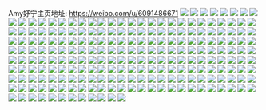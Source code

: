 Amy妤宁主页地址: https://weibo.com/u/6091486671 
![](https://wx4.sinaimg.cn/mw2000/006EffX1ly1h8pgf8j8d4j30vs0u00xb.jpg) 
![](https://wx4.sinaimg.cn/mw2000/006EffX1ly1h8pgf9nqsjj30vg0u0dkc.jpg) 
![](https://wx4.sinaimg.cn/mw2000/006EffX1ly1h8me307cd9j30u00ku40l.jpg) 
![](https://wx4.sinaimg.cn/mw2000/006EffX1ly1h8me31i6ddj31hc0u07e4.jpg) 
![](https://wx4.sinaimg.cn/mw2000/006EffX1ly1h6b5jr2tmwj30u01400zl.jpg) 
![](https://wx4.sinaimg.cn/mw2000/006EffX1ly1h60t71nnabj30ta11944q.jpg) 
![](https://wx4.sinaimg.cn/mw2000/006EffX1ly1h0otn8pzmdj31hn2nc1kz.jpg) 
![](https://wx4.sinaimg.cn/mw2000/006EffX1ly1h0otnarva3j32nc1hn1kz.jpg) 
![](https://wx4.sinaimg.cn/mw2000/006EffX1ly1h0otnbnzq2j31cc1tx7wi.jpg) 
![](https://wx4.sinaimg.cn/mw2000/006EffX1ly1h0otoe8gwhj32nc1hnx6r.jpg) 
![](https://wx4.sinaimg.cn/mw2000/006EffX1ly1h0otn65y1cj31r60zkhdt.jpg) 
![](https://wx4.sinaimg.cn/mw2000/006EffX1ly1h0otohoirkj32nc1hnx6r.jpg) 
![](https://wx4.sinaimg.cn/mw2000/006EffX1ly1gzyqbzvg1ij30u00u0dn0.jpg) 
![](https://wx4.sinaimg.cn/mw2000/006EffX1ly1gzyqc0of9dj30u00u0tgk.jpg) 
![](https://wx4.sinaimg.cn/mw2000/006EffX1ly1gzyqc1gabnj30u00u1don.jpg) 
![](https://wx4.sinaimg.cn/mw2000/006EffX1ly1gzyqbyhksqj311m0u0dok.jpg) 
![](https://wx4.sinaimg.cn/mw2000/006EffX1ly1gzyqc1z59ej31450u0n95.jpg) 
![](https://wx4.sinaimg.cn/mw2000/006EffX1ly1gzyqc33e57j31dy0u0aiu.jpg) 
![](https://wx4.sinaimg.cn/mw2000/006EffX1ly1gzyqc4ftbzj30u00vxjxw.jpg) 
![](https://wx4.sinaimg.cn/mw2000/006EffX1ly1gzyqc3wdwqj31ew0u0qbk.jpg) 
![](https://wx4.sinaimg.cn/mw2000/006EffX1ly1gzyqbxn9q3j31400u0wjm.jpg) 
![](https://wx4.sinaimg.cn/mw2000/006EffX1ly1gyqsb4o5z4j31o02yo4qq.jpg) 
![](https://wx4.sinaimg.cn/mw2000/006EffX1ly1gyqsb8kdc5j31hn2ncx6q.jpg) 
![](https://wx4.sinaimg.cn/mw2000/006EffX1ly1gyqsb9eyonj33402c07wi.jpg) 
![](https://wx4.sinaimg.cn/mw2000/006EffX1ly1gyqsb59bdgj328033wu0x.jpg) 
![](https://wx4.sinaimg.cn/mw2000/006EffX1ly1gyqsb7j1daj31hn2nckjm.jpg) 
![](https://wx4.sinaimg.cn/mw2000/006EffX1ly1gyqsb6f1mej31hn2nckjl.jpg) 
![](https://wx4.sinaimg.cn/mw2000/006EffX1ly1gyqsbaxuqwj32bb2c0e81.jpg) 
![](https://wx4.sinaimg.cn/mw2000/006EffX1ly1gyqsb3xtlgj30u01hcaqo.jpg) 
![](https://wx4.sinaimg.cn/mw2000/006EffX1ly1gy9f1tu2whj31400u07do.jpg) 
![](https://wx4.sinaimg.cn/mw2000/006EffX1ly1gxchyosryij30ru15ok6v.jpg) 
![](https://wx4.sinaimg.cn/mw2000/006EffX1ly1gxchyr6qjgj30u017r17z.jpg) 
![](https://wx4.sinaimg.cn/mw2000/006EffX1ly1gxchyrr7toj30u016gwpt.jpg) 
![](https://wx4.sinaimg.cn/mw2000/006EffX1ly1gxchys3y82j313w0u07cl.jpg) 
![](https://wx4.sinaimg.cn/mw2000/006EffX1ly1gxchyodhnzj30ty166qin.jpg) 
![](https://wx4.sinaimg.cn/mw2000/006EffX1ly1gxchysfiw7j30u0140alj.jpg) 
![](https://wx4.sinaimg.cn/mw2000/006EffX1ly1gwzjlyhvzbj31400u0gw0.jpg) 
![](https://wx4.sinaimg.cn/mw2000/006EffX1ly1gwzjlyswnbj31400u0dml.jpg) 
![](https://wx4.sinaimg.cn/mw2000/006EffX1ly1gwzjlz60xdj30u012948k.jpg) 
![](https://wx4.sinaimg.cn/mw2000/006EffX1ly1gwzjly3t6pj31400u0k1o.jpg) 
![](https://wx4.sinaimg.cn/mw2000/006EffX1ly1gwzjlzv8yaj31400u07ea.jpg) 
![](https://wx4.sinaimg.cn/mw2000/006EffX1ly1gwzjm0b2sij30u011c7bd.jpg) 
![](https://wx4.sinaimg.cn/mw2000/006EffX1ly1gwzjm0oteaj31400u0q9b.jpg) 
![](https://wx4.sinaimg.cn/mw2000/006EffX1ly1gwzjm0zptzj30u00u6jvf.jpg) 
![](https://wx4.sinaimg.cn/mw2000/006EffX1ly1gwzjm1jymqj315f0u0qd8.jpg) 
![](https://wx4.sinaimg.cn/mw2000/006EffX1ly1gww8a0dfhej30u014042z.jpg) 
![](https://wx4.sinaimg.cn/mw2000/006EffX1ly1gww8a0sbj1j30md13rwj8.jpg) 
![](https://wx4.sinaimg.cn/mw2000/006EffX1ly1gww8a12wj3j31400u0n10.jpg) 
![](https://wx4.sinaimg.cn/mw2000/006EffX1ly1gww8dexedyj313q0u0td1.jpg) 
![](https://wx4.sinaimg.cn/mw2000/006EffX1ly1gwv01nhlp9j31ha0u0ap4.jpg) 
![](https://wx4.sinaimg.cn/mw2000/006EffX1ly1gwv01rq5kaj312g0ty490.jpg) 
![](https://wx4.sinaimg.cn/mw2000/006EffX1ly1gwv01t05xgj311o0u0tl4.jpg) 
![](https://wx4.sinaimg.cn/mw2000/006EffX1ly1gwv01tjsrwj31jk16bww7.jpg) 
![](https://wx4.sinaimg.cn/mw2000/006EffX1ly1gwv01uyg5aj32yo2exhdu.jpg) 
![](https://wx4.sinaimg.cn/mw2000/006EffX1ly1gwv01w2v4tj30u019qh37.jpg) 
![](https://wx4.sinaimg.cn/mw2000/006EffX1ly1gwv01x5uqsj33402c0npd.jpg) 
![](https://wx4.sinaimg.cn/mw2000/006EffX1ly1gwv01ye0apj33402c01kx.jpg) 
![](https://wx4.sinaimg.cn/mw2000/006EffX1ly1gwv01zxxx3j33402c0hdt.jpg) 
![](https://wx4.sinaimg.cn/mw2000/006EffX1ly1gwrrtvmlt5j30ru1qlqab.jpg) 
![](https://wx4.sinaimg.cn/mw2000/006EffX1ly1gwrrtx3kqdj30ru1qlk44.jpg) 
![](https://wx4.sinaimg.cn/mw2000/006EffX1ly1gwrrty45j9j30ru1qlgud.jpg) 
![](https://wx4.sinaimg.cn/mw2000/006EffX1ly1gwrrtyyn8zj30u02d4qhn.jpg) 
![](https://wx4.sinaimg.cn/mw2000/006EffX1ly1gwrru09ihij31hc0u0aid.jpg) 
![](https://wx4.sinaimg.cn/mw2000/006EffX1ly1gwrrtzlxboj30u01vk4aw.jpg) 
![](https://wx4.sinaimg.cn/mw2000/006EffX1ly1gwrru0n8qyj30ru1qln69.jpg) 
![](https://wx4.sinaimg.cn/mw2000/006EffX1ly1gwrrtu6zzij30ru2bgaqn.jpg) 
![](https://wx4.sinaimg.cn/mw2000/006EffX1ly1gwrru1agw8j312w0u0dnh.jpg) 
![](https://wx4.sinaimg.cn/mw2000/006EffX1ly1gwh7zbdvw1j32yo2d8b2b.jpg) 
![](https://wx4.sinaimg.cn/mw2000/006EffX1ly1gwh7ze5djcj32yo2bp7wi.jpg) 
![](https://wx4.sinaimg.cn/mw2000/006EffX1ly1gwh7zhiyn5j32c0340e82.jpg) 
![](https://wx4.sinaimg.cn/mw2000/006EffX1ly1gwh7zj9f53j32c03401ky.jpg) 
![](https://wx4.sinaimg.cn/mw2000/006EffX1ly1gwh7zl8gz5j33402c0e82.jpg) 
![](https://wx4.sinaimg.cn/mw2000/006EffX1ly1gwh7zmslxzj33402c0u0x.jpg) 
![](https://wx4.sinaimg.cn/mw2000/006EffX1ly1gwdnkgknwzj30u0163q98.jpg) 
![](https://wx4.sinaimg.cn/mw2000/006EffX1ly1gvym5cqqn0j30u015ekcy.jpg) 
![](https://wx4.sinaimg.cn/mw2000/006EffX1ly1gvo5gi4192j61230u0gtj02.jpg) 
![](https://wx4.sinaimg.cn/mw2000/006EffX1ly1gvo5gie4q7j60u014xjx902.jpg) 
![](https://wx4.sinaimg.cn/mw2000/006EffX1ly1gvo5gimqwqj60u015b0yd02.jpg) 
![](https://wx4.sinaimg.cn/mw2000/006EffX1ly1gvo5gj51i0j60u014zn4a02.jpg) 
![](https://wx4.sinaimg.cn/mw2000/006EffX1ly1gvo5gkd5jlj61400u0tg802.jpg) 
![](https://wx4.sinaimg.cn/mw2000/006EffX1ly1gvo5ghs5nzj61400u046902.jpg) 
![](https://wx4.sinaimg.cn/mw2000/006EffX1ly1gvo5gko3c8j60u014ygrf02.jpg) 
![](https://wx4.sinaimg.cn/mw2000/006EffX1ly1gvo5gl9degj612w0u0aje02.jpg) 
![](https://wx4.sinaimg.cn/mw2000/006EffX1ly1gvo5glkv2fj60u0140n3r02.jpg) 
![](https://wx4.sinaimg.cn/mw2000/006EffX1ly1gvks211c9dj60u0174q8002.jpg) 
![](https://wx4.sinaimg.cn/mw2000/006EffX1ly1gvks20p0yhj60u017343k02.jpg) 
![](https://wx4.sinaimg.cn/mw2000/006EffX1ly1gvks21bpz5j60u015g10902.jpg) 
![](https://wx4.sinaimg.cn/mw2000/006EffX1ly1gvks21n922j60u015610102.jpg) 
![](https://wx4.sinaimg.cn/mw2000/006EffX1ly1gvf0cswcllj60u015910502.jpg) 
![](https://wx4.sinaimg.cn/mw2000/006EffX1ly1gvf0ctt34kj60u0140jxm02.jpg) 
![](https://wx4.sinaimg.cn/mw2000/006EffX1ly1gvdk5jnobwj60u014oao002.jpg) 
![](https://wx4.sinaimg.cn/mw2000/006EffX1gy1gu2027lnktj31jk15onhe.jpg) 
![](https://wx4.sinaimg.cn/mw2000/006EffX1gy1gu201li3fij31jk15onek.jpg) 
![](https://wx4.sinaimg.cn/mw2000/006EffX1gy1gu2025axbqj31jk222qv5.jpg) 
![](https://wx4.sinaimg.cn/mw2000/006EffX1gy1gu2021tdjlj31jk15otu0.jpg) 
![](https://wx4.sinaimg.cn/mw2000/006EffX1gy1gu201yc9srj32yo2a0x6p.jpg) 
![](https://wx4.sinaimg.cn/mw2000/006EffX1gy1gu201zqzj7j31jk0v9k5t.jpg) 
![](https://wx4.sinaimg.cn/mw2000/006EffX1gy1gu201mcf4nj30lo0tbq9c.jpg) 
![](https://wx4.sinaimg.cn/mw2000/006EffX1gy1gu201pan1cj31jk15o4qp.jpg) 
![](https://wx4.sinaimg.cn/mw2000/006EffX1gy1gu201sh2l3j31jk222e81.jpg) 
![](https://wx4.sinaimg.cn/mw2000/006EffX1ly1gsbzaj13wlj30u015atg4.jpg) 
![](https://wx4.sinaimg.cn/mw2000/006EffX1ly1gsalicwlb0j31hc0u0gvw.jpg) 
![](https://wx4.sinaimg.cn/mw2000/006EffX1ly1gs9kw7wtvjj30u015nn80.jpg) 
![](https://wx4.sinaimg.cn/mw2000/006EffX1ly1gs6f9liuejj31400u0ds1.jpg) 
![](https://wx4.sinaimg.cn/mw2000/006EffX1ly1gs6f9mlow6j31400u0nbg.jpg) 
![](https://wx4.sinaimg.cn/mw2000/006EffX1ly1gs6f9ob68tj31400u07h1.jpg) 
![](https://wx4.sinaimg.cn/mw2000/006EffX1ly1gs6f9pbaopj31400u0h2b.jpg) 
![](https://wx4.sinaimg.cn/mw2000/006EffX1ly1gs6f9q5d8ij31400u0dsw.jpg) 
![](https://wx4.sinaimg.cn/mw2000/006EffX1ly1gs6f9s4591j31400u018a.jpg) 
![](https://wx4.sinaimg.cn/mw2000/006EffX1ly1gs6f9w250ej31400u0tq6.jpg) 
![](https://wx4.sinaimg.cn/mw2000/006EffX1ly1gs6f9zxxw4j31400u0tpj.jpg) 
![](https://wx4.sinaimg.cn/mw2000/006EffX1ly1gs6faeb1qnj31400u0naz.jpg) 
![](https://wx4.sinaimg.cn/mw2000/006EffX1ly1gs5ql7avcij30u014043x.jpg) 
![](https://wx4.sinaimg.cn/mw2000/006EffX1ly1gs5ql7y2uxj30u0140gqw.jpg) 
![](https://wx4.sinaimg.cn/mw2000/006EffX1ly1gs5ql8rzmuj31400u0gtk.jpg) 
![](https://wx4.sinaimg.cn/mw2000/006EffX1ly1gs5ql9gec8j31400u0n4w.jpg) 
![](https://wx4.sinaimg.cn/mw2000/006EffX1ly1gs5qla623gj31400u0n3l.jpg) 
![](https://wx4.sinaimg.cn/mw2000/006EffX1ly1gs5qlb6io9j31400u0aig.jpg) 
![](https://wx4.sinaimg.cn/mw2000/006EffX1ly1gs5qlcjcv0j31400u04cl.jpg) 
![](https://wx4.sinaimg.cn/mw2000/006EffX1ly1gs5qldi0qcj31400u0gv8.jpg) 
![](https://wx4.sinaimg.cn/mw2000/006EffX1ly1gs5qmy7o9zj31400u0dml.jpg) 
![](https://wx4.sinaimg.cn/mw2000/006EffX1ly1gs4argg5vpj31400u0wnl.jpg) 
![](https://wx4.sinaimg.cn/mw2000/006EffX1ly1gs4argvub8j31400u0wpi.jpg) 
![](https://wx4.sinaimg.cn/mw2000/006EffX1ly1gs4arhbli9j31400u07c4.jpg) 
![](https://wx4.sinaimg.cn/mw2000/006EffX1ly1gs4arhopk9j31400u0k0r.jpg) 
![](https://wx4.sinaimg.cn/mw2000/006EffX1ly1gs4arke8vnj31400u0guj.jpg) 
![](https://wx4.sinaimg.cn/mw2000/006EffX1ly1gs4arj3dmfj31400u0k0d.jpg) 
![](https://wx4.sinaimg.cn/mw2000/006EffX1ly1gs4arin7mkj31400u0te2.jpg) 
![](https://wx4.sinaimg.cn/mw2000/006EffX1ly1gs4arjw8caj31400u07e3.jpg) 
![](https://wx4.sinaimg.cn/mw2000/006EffX1ly1gs4ari82bcj31400u0n5z.jpg) 
![](https://wx4.sinaimg.cn/mw2000/006EffX1ly1gs3xqivw2lj31400u0tht.jpg) 
![](https://wx4.sinaimg.cn/mw2000/006EffX1ly1gs3xqi5f38j31400u044z.jpg) 
![](https://wx4.sinaimg.cn/mw2000/006EffX1ly1gs3xqji356j31400u0k0p.jpg) 
![](https://wx4.sinaimg.cn/mw2000/006EffX1ly1gs3xqjy7wdj31400u07c4.jpg) 
![](https://wx4.sinaimg.cn/mw2000/006EffX1ly1gs3xqkbd1qj31400u0jz6.jpg) 
![](https://wx4.sinaimg.cn/mw2000/006EffX1ly1gs3xqks3fsj31400u0n6p.jpg) 
![](https://wx4.sinaimg.cn/mw2000/006EffX1ly1gs3xqlfq4uj30u014079w.jpg) 
![](https://wx4.sinaimg.cn/mw2000/006EffX1ly1gs3xqm8x4vj31400u07gn.jpg) 
![](https://wx4.sinaimg.cn/mw2000/006EffX1ly1gs3xqn1t6jj31400u0h1b.jpg) 
![](https://wx4.sinaimg.cn/mw2000/006EffX1ly1gs3v1c6jvsj30v80tvdmd.jpg) 
![](https://wx4.sinaimg.cn/mw2000/006EffX1ly1gs2r4sx0ljj31400u0gut.jpg) 
![](https://wx4.sinaimg.cn/mw2000/006EffX1ly1gs2r4t8hugj31400u0agk.jpg) 
![](https://wx4.sinaimg.cn/mw2000/006EffX1ly1gs2r4tqxvej30u015ctk0.jpg) 
![](https://wx4.sinaimg.cn/mw2000/006EffX1ly1gs2r4u2jykj31400u0tha.jpg) 
![](https://wx4.sinaimg.cn/mw2000/006EffX1ly1gs2r4ued9sj31400u0jzo.jpg) 
![](https://wx4.sinaimg.cn/mw2000/006EffX1ly1gs2r4smkclj31400u0qei.jpg) 
![](https://wx4.sinaimg.cn/mw2000/006EffX1ly1gs2r4up2waj30u01407er.jpg) 
![](https://wx4.sinaimg.cn/mw2000/006EffX1ly1gs2r4v0w2gj31400u045t.jpg) 
![](https://wx4.sinaimg.cn/mw2000/006EffX1ly1gs2r4vhw5wj30u01580y5.jpg) 
![](https://wx4.sinaimg.cn/mw2000/006EffX1ly1grnisnf54bj30tb0kt43a.jpg) 
![](https://wx4.sinaimg.cn/mw2000/006EffX1ly1gquw182x03j31hc0u07hq.jpg) 
![](https://wx4.sinaimg.cn/mw2000/006EffX1ly1gquw18m10nj31400u0dnf.jpg) 
![](https://wx4.sinaimg.cn/mw2000/006EffX1ly1gquw18z75yj31400u0n1d.jpg) 
![](https://wx4.sinaimg.cn/mw2000/006EffX1ly1gquw19ja2aj31400u0ady.jpg) 
![](https://wx4.sinaimg.cn/mw2000/006EffX1ly1gquw19xcfsj31400u078q.jpg) 
![](https://wx4.sinaimg.cn/mw2000/006EffX1ly1gquw1afhwbj31400u0q97.jpg) 
![](https://wx4.sinaimg.cn/mw2000/006EffX1ly1gquw1av83mj31400u0n1v.jpg) 
![](https://wx4.sinaimg.cn/mw2000/006EffX1ly1gquw1bdl3tj31400u0dls.jpg) 
![](https://wx4.sinaimg.cn/mw2000/006EffX1ly1gquw1c1iu3j31400u043v.jpg) 
![](https://wx4.sinaimg.cn/mw2000/006EffX1ly1gqr5nyyu7tj311t0u0h02.jpg) 
![](https://wx4.sinaimg.cn/mw2000/006EffX1ly1gqr5nzla0sj30u015hn5q.jpg) 
![](https://wx4.sinaimg.cn/mw2000/006EffX1ly1gowd06ik1ej31400u013u.jpg) 
![](https://wx4.sinaimg.cn/mw2000/006EffX1ly1goriqq6626j31hb0u0h23.jpg) 
![](https://wx4.sinaimg.cn/mw2000/006EffX1ly1goriqpmvs9j31ha0u07iy.jpg) 
![](https://wx4.sinaimg.cn/mw2000/006EffX1ly1goriqqmuhpj30u014010d.jpg) 
![](https://wx4.sinaimg.cn/mw2000/006EffX1ly1goriqr38o3j30u0140gso.jpg) 
![](https://wx4.sinaimg.cn/mw2000/006EffX1ly1gomolpm4qjj32nc1hmhdu.jpg) 
![](https://wx4.sinaimg.cn/mw2000/006EffX1ly1gohjx6kpr8j30u0140b29.jpg) 
![](https://wx4.sinaimg.cn/mw2000/006EffX1ly1gohjx7xtdmj30u0140x6p.jpg) 
![](https://wx4.sinaimg.cn/mw2000/006EffX1ly1gohjx93e4dj31r60zjawh.jpg) 
![](https://wx4.sinaimg.cn/mw2000/006EffX1ly1gohjxb9gspj32802yo7wj.jpg) 
![](https://wx4.sinaimg.cn/mw2000/006EffX1ly1gobrljepudj30u00u0h6c.jpg) 
![](https://wx4.sinaimg.cn/mw2000/006EffX1ly1goa0rfoms1j31640u045h.jpg) 
![](https://wx4.sinaimg.cn/mw2000/006EffX1ly1goa0rfdv1mj311q0u0thm.jpg) 
![](https://wx4.sinaimg.cn/mw2000/006EffX1ly1gnk1aje0ywj30u0140nae.jpg) 
![](https://wx4.sinaimg.cn/mw2000/006EffX1ly1gnk1ajrl11j313u0tuk18.jpg) 
![](https://wx4.sinaimg.cn/mw2000/006EffX1ly1gnk1ak3veoj313u0tu135.jpg) 
![](https://wx4.sinaimg.cn/mw2000/006EffX1ly1gnk1aj0q8kj313u0tutix.jpg) 
![](https://wx4.sinaimg.cn/mw2000/006EffX1ly1gnk1akk03yj313u0tu45y.jpg) 
![](https://wx4.sinaimg.cn/mw2000/006EffX1ly1gnk1akxmqfj313u0tuak8.jpg) 
![](https://wx4.sinaimg.cn/mw2000/006EffX1ly1gnk1al8feej313u0tu11i.jpg) 
![](https://wx4.sinaimg.cn/mw2000/006EffX1ly1gnk1alkujej313u0tudo2.jpg) 
![](https://wx4.sinaimg.cn/mw2000/006EffX1ly1gnk1am0zdej313u0tun59.jpg) 
![](https://wx4.sinaimg.cn/mw2000/006EffX1ly1gmyulyxy9ij313u0tuk1g.jpg) 
![](https://wx4.sinaimg.cn/mw2000/006EffX1ly1gmyul1pc11j31400u0afr.jpg) 
![](https://wx4.sinaimg.cn/mw2000/006EffX1ly1gmyulzbr38j31hc0u01ai.jpg) 
![](https://wx4.sinaimg.cn/mw2000/006EffX1ly1gmyul47dyjj31hc0u0k9f.jpg) 
![](https://wx4.sinaimg.cn/mw2000/006EffX1ly1gmyul3gx96j31hc0u0au4.jpg) 
![](https://wx4.sinaimg.cn/mw2000/006EffX1ly1gmyul4ne8wj31400u00z3.jpg) 
![](https://wx4.sinaimg.cn/mw2000/006EffX1ly1gmyulyhpwlj313u0tuah2.jpg) 
![](https://wx4.sinaimg.cn/mw2000/006EffX1ly1gmyukxs38rj31400u0tgt.jpg) 
![](https://wx4.sinaimg.cn/mw2000/006EffX1ly1gmyulzpn32j313u0tuk1b.jpg) 
![](https://wx4.sinaimg.cn/mw2000/006EffX1ly1gmd28g02rnj31400u0wgc.jpg) 
![](https://wx4.sinaimg.cn/mw2000/006EffX1ly1gmar5ccz5qj311o0u0ahq.jpg) 
![](https://wx4.sinaimg.cn/mw2000/006EffX1ly1glz75vmjudj30u00u0gt9.jpg) 
![](https://wx4.sinaimg.cn/mw2000/006EffX1ly1glz77rcd51j30u01hczt4.jpg) 
![](https://wx4.sinaimg.cn/mw2000/006EffX1ly1glumj4cgczj31400u0gwy.jpg) 
![](https://wx4.sinaimg.cn/mw2000/006EffX1ly1glumj3gj2hj31400u07co.jpg) 
![](https://wx4.sinaimg.cn/mw2000/006EffX1ly1glumj5my9tj31400u0qgn.jpg) 
![](https://wx4.sinaimg.cn/mw2000/006EffX1ly1glumj4o462j311k0s6tmh.jpg) 
![](https://wx4.sinaimg.cn/mw2000/006EffX1ly1glumj50ljyj31400u0482.jpg) 
![](https://wx4.sinaimg.cn/mw2000/006EffX1ly1glumj5x90lj30fg0m8jwo.jpg) 
![](https://wx4.sinaimg.cn/mw2000/006EffX1ly1glumj5aotpj30o116p49z.jpg) 
![](https://wx4.sinaimg.cn/mw2000/006EffX1ly1glumj2re88j30u00u6jvw.jpg) 
![](https://wx4.sinaimg.cn/mw2000/006EffX1ly1glumj339naj30u00ucn13.jpg) 
![](https://wx4.sinaimg.cn/mw2000/006EffX1ly1glu5cni921j31400u07hd.jpg) 
![](https://wx4.sinaimg.cn/mw2000/006EffX1ly1gfj03k7thij31jk15odk3.jpg) 
![](https://wx4.sinaimg.cn/mw2000/006EffX1ly1gfj03jvme6j30bu0bkjrx.jpg) 
![](https://wx4.sinaimg.cn/mw2000/006EffX1ly1gb3gkukzkrj316r0o2wi1.jpg) 
![](https://wx4.sinaimg.cn/mw2000/006EffX1ly1gb3gl1potwj30gf0sggpf.jpg) 
![](https://wx4.sinaimg.cn/mw2000/006EffX1ly1gb3gl20a9hj30u016ngt5.jpg) 
![](https://wx4.sinaimg.cn/mw2000/006EffX1ly1gb3gl2bjo0j30r51hcaja.jpg) 
![](https://wx4.sinaimg.cn/mw2000/006EffX1ly1gb3gldfc9sj30u01hcajq.jpg) 
![](https://wx4.sinaimg.cn/mw2000/006EffX1ly1gb3glg03ewj30u01hcqv9.jpg) 
![](https://wx4.sinaimg.cn/mw2000/006EffX1ly1gaq40kd3epj32c0340qv6.jpg) 
![](https://wx4.sinaimg.cn/mw2000/006EffX1ly1gaq40lu23vj33402c0hdt.jpg) 
![](https://wx4.sinaimg.cn/mw2000/006EffX1ly1gaq40o184aj33402c0e81.jpg) 
![](https://wx4.sinaimg.cn/mw2000/006EffX1ly1gaq40rt3umj32yo280npe.jpg) 
![](https://wx4.sinaimg.cn/mw2000/006EffX1ly1gaq40spuzyj33402c0b29.jpg) 
![](https://wx4.sinaimg.cn/mw2000/006EffX1ly1gaq40vrxjaj32yo280npf.jpg) 
